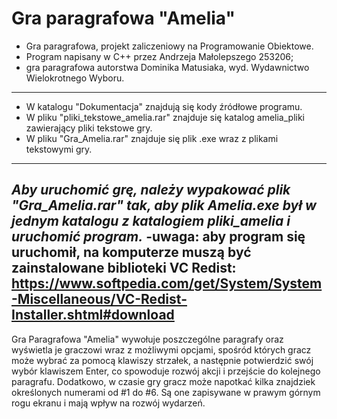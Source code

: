 # Gra paragrafowa "Amelia"
- Gra paragrafowa, projekt zaliczeniowy na Programowanie Obiektowe.
- Program napisany w C++ przez Andrzeja Małolepszego 253206;
- gra paragrafowa autorstwa Dominika Matusiaka,
wyd. Wydawnictwo Wielokrotnego Wyboru.
----------------------------------------------
- W katalogu "Dokumentacja" znajdują się kody źródłowe programu. 
- W pliku "pliki_tekstowe_amelia.rar" znajduje się katalog amelia_pliki zawierający pliki tekstowe gry.
- W pliku "Gra_Amelia.rar" znajduje się plik .exe wraz z plikami tekstowymi gry.
----------------------------------
*Aby uruchomić grę, należy wypakować plik "Gra_Amelia.rar" tak, aby plik Amelia.exe był w jednym katalogu z katalogiem pliki_amelia i uruchomić program.*
-uwaga: aby program się uruchomił, na komputerze muszą być zainstalowane biblioteki VC Redist: https://www.softpedia.com/get/System/System-Miscellaneous/VC-Redist-Installer.shtml#download
-----------------
Gra Paragrafowa "Amelia" wywołuje poszczególne paragrafy oraz wyświetla je graczowi wraz z możliwymi opcjami, spośród których gracz może wybrać za pomocą klawiszy strzałek, a następnie potwierdzić swój wybór klawiszem Enter, co spowoduje rozwój akcji i przejście do kolejnego paragrafu.
Dodatkowo, w czasie gry gracz może napotkać kilka znajdziek określonych numerami od #1 do #6. Są one zapisywane w prawym górnym rogu ekranu i mają wpływ na rozwój wydarzeń.
